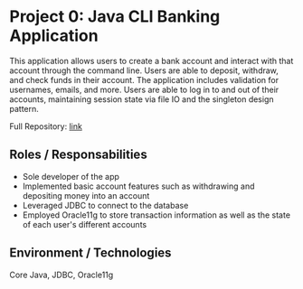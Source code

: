 # Project 0: Java CLI Banking Application
This application allows users to create a bank account and interact with that account through the command line. Users are able to deposit, withdraw, and check funds in their account. The application includes validation for usernames, emails, and more. Users are able to log in to and out of their accounts, maintaining session state via file IO and the singleton design pattern.

Full Repository: [link](https://github.com/groman-gonzalez/RevatureProjects/tree/master/Pojo-Bank)

## Roles / Responsabilities
- Sole developer of the app
- Implemented basic account features such as withdrawing and depositing money into an account
- Leveraged JDBC to connect to the database
- Employed Oracle11g to store transaction information as well as the state of each user's different accounts

## Environment / Technologies
Core Java, JDBC, Oracle11g